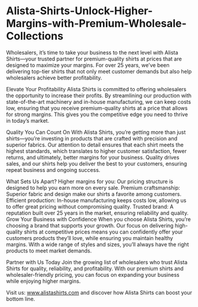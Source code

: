 # Alista-Shirts-Unlock-Higher-Margins-with-Premium-Wholesale-Collections
Wholesalers, it’s time to take your business to the next level with Alista Shirts—your trusted partner for premium-quality shirts at prices that are designed to maximize your margins. For over 25 years, we’ve been delivering top-tier shirts that not only meet customer demands but also help wholesalers achieve better profitability.

Elevate Your Profitability
Alista Shirts is committed to offering wholesalers the opportunity to increase their profits. By streamlining our production with state-of-the-art machinery and in-house manufacturing, we can keep costs low, ensuring that you receive premium-quality shirts at a price that allows for strong margins. This gives you the competitive edge you need to thrive in today’s market.

Quality You Can Count On
With Alista Shirts, you’re getting more than just shirts—you’re investing in products that are crafted with precision and superior fabrics. Our attention to detail ensures that each shirt meets the highest standards, which translates to higher customer satisfaction, fewer returns, and ultimately, better margins for your business. Quality drives sales, and our shirts help you deliver the best to your customers, ensuring repeat business and ongoing success.

What Sets Us Apart?
Higher margins for you: Our pricing structure is designed to help you earn more on every sale.
Premium craftsmanship: Superior fabric and design make our shirts a favorite among customers.
Efficient production: In-house manufacturing keeps costs low, allowing us to offer great pricing without compromising quality.
Trusted brand: A reputation built over 25 years in the market, ensuring reliability and quality.
Grow Your Business with Confidence
When you choose Alista Shirts, you’re choosing a brand that supports your growth. Our focus on delivering high-quality shirts at competitive prices means you can confidently offer your customers products they’ll love, while ensuring you maintain healthy margins. With a wide range of styles and sizes, you’ll always have the right products to meet market demands.

Partner with Us Today
Join the growing list of wholesalers who trust Alista Shirts for quality, reliability, and profitability. With our premium shirts and wholesaler-friendly pricing, you can focus on expanding your business while enjoying higher margins.

Visit us: www.alistashirts.com and discover how Alista Shirts can boost your bottom line.
